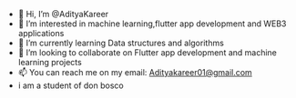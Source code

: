 - 👋 Hi, I’m @AdityaKareer
- 👀 I’m interested in machine learning,flutter app development and WEB3 applications 
- 🌱 I’m currently learning Data structures and algorithms
- 💞️ I’m looking to collaborate on Flutter app development and machine learning projects
- 📫 You can reach me on my email: Adityakareer01@gmail.com
- i am a student of don bosco
<!---
AdityaKareer/AdityaKareer is a ✨ special ✨ repository because its `README.md` (this file) appears on your GitHub profile.
You can click the Preview link to take a look at your changes.
--->
